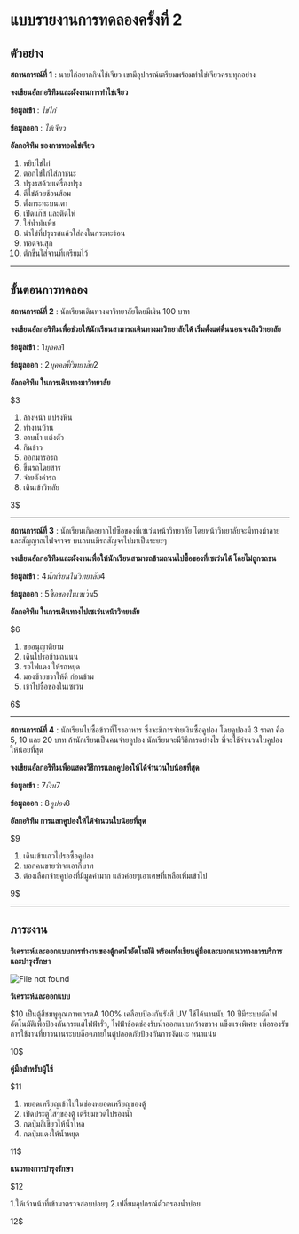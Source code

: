 # แบบรายงานการทดลองครั้งที่ 2

## ตัวอย่าง

**สถานการณ์ที่ 1** : นายไก่อยากกินไข่เจียว เขามีอุปกรณ์เตรียมพร้อมทำไข่เจียวครบทุกอย่าง

**จงเขียนอัลกอริทึมและผังงานการทำไข่เจียว**

**ข้อมูลเข้า** : _ไข่ไก่_

**ข้อมูลออก** : _ไข่เจียว_

**อัลกอริทึม ของการทอดไข่เจียว**

1.  หยิบไข่ไก่
2.  ตอกไข่ไก่ใส่ภาชนะ
3.  ปรุงรสด้วยเครื่องปรุง
4.  ตีไข่ด้วยช้อนส้อม
5.  ตั้งกระทะบนเตา
6.  เปิดแก๊ส และติดไฟ
7.  ใส่น้ำมันพืช
8.  นำไข่ที่ปรุงรสแล้วใส่ลงในกระทะร้อน
9.  ทอดจนสุก
10. ตักขึ้นใส่จานที่เตรียมไว้

----------

## ขั้นตอนการทดลอง

**สถานการณ์ที่ 2** : นักเรียนเดินทางมาวิทยาลัยโดยมีเงิน 100 บาท

**จงเขียนอัลกอริทึมเพื่อช่วยให้นักเรียนสามารถเดินทางมาวิทยาลัยได้ เริ่มตั้งแต่ตื่นนอนจนถึงวิทยาลัย**

**ข้อมูลเข้า** : $1   บุคคล   1$

**ข้อมูลออก** : $2   บุคคลที่วิทยาลัย  2$

**อัลกอริทึม ในการเดินทางมาวิทยาลัย**

$3

1.  ล้างหน้า แปรงฟัน
2.  ทำงานบ้าน
3.  อาบน้ำ แต่งตัว
4.  กินข้าว
5.  ออกมารอรถ
6.  ขึ้นรถโดยสาร
7.  จ่ายตังค่ารถ
8.  เดินเข้าวิทลัย

3$

----------

**สถานการณ์ที่ 3** : นักเรียนเกิดอยากไปซื้อของที่เซเว่นหน้าวิทยาลัย โดยหน้าวิทยาลัยจะมีทางม้าลาย และสัญญาณไฟจราจร บนถนนมีรถสัญจรไปมาเป็นระยะๆ

**จงเขียนอัลกอริทึมและผังงานเพื่อให้นักเรียนสามารถข้ามถนนไปซื้อของที่เซเว่นได้ โดยไม่ถูกรถชน**

**ข้อมูลเข้า** : $4  นักเรียนในวิทยาลัย     4$

**ข้อมูลออก** : $5    ซื้อของในเซเว่น   5$

**อัลกอริทึม ในการเดินทางไปเซเว่นหน้าวิทยาลัย**

$6

1.  ขออนุญาติยาม
2.  เดินไปรอข้ามถนนน
3.  รอไฟแดง ให้รถหยุด
4.  มองซ้ายขวาให้ดี ก่อนข้าม
5.  เข้าไปซื้อของในเซเว่น

6$

----------

**สถานการณ์ที่ 4** : นักเรียนไปซื้อข้าวที่โรงอาหาร ซึ่งจะมีการจ่ายเงินซื้อคูปอง โดยคูปองมี 3 ราคา คือ 5, 10 และ 20 บาท ถ้านักเรียนเป็นคนจ่ายคูปอง นักเรียนจะมีวิธีการอย่างไร ที่จะใช้จำนวนใบคูปองให้น้อยที่สุด

**จงเขียนอัลกอริทึมเพื่อแสดงวิธีการแลกคูปองให้ได้จำนวนใบน้อยที่สุด**

**ข้อมูลเข้า** : $7    เงิน   7$

**ข้อมูลออก** : $8    คูปอง   8$

**อัลกอริทึม การแลกคูปองให้ได้จำนวนใบน้อยที่สุด**

$9

1.  เดินเข้าแถวไปรอซื้อคูปอง
2.  บอกคนขายว่าจะเอากี่บาท
3.  ต้องเลือกจ่ายคูปองที่มีมูลค่ามาก แล้วค่อยๆเอาเศษที่เหลือเพิ่มเข้าไป

9$

----------

## ภาระงาน

**วิเคราะห์และออกแบบการทำงานของตู้กดน้ำอัตโนมัติ พร้อมทั้งเขียนคู่มือและบอกแนวทางการบริการและบำรุงรักษา**

![File not found](img/drink1.jpg)

**วิเคราะห์และออกแบบ**

$10
เป็นตู้สีชมพูคุณภาพเกรดA 100% เคลือบป้องกันรังสี UV ใช้ได้นานนับ 10 ปีมีระบบตัดไฟอัตโนมัติเพื่อป้องกันกระแสไฟฟ้ารั่ว,
ไฟฟ้าช้อตช่องรับน้ำออกแบบกว้างขวาง แข็งแรงพิเศษ เพื่อรองรับการใช้งานที่ยาวนานระบบล๊อคภายในตู้ปลอดภัยป้องกันการงัดแงะ หนาแน่น


10$


**คู่มือสำหรับผู้ใช้**

$11 

1. หยอดเหรียญเข้าไปในช่องหยอดเหรียญของตู้
2. เปิดประตูใสๆของตู้ เตรียมขวดไปรองน้ำ
3. กดปุ่มสีเขียวให้น้ำไหล
4. กดปุ่มแดงให้น้ำหยุด


11$ 

**แนวทางการบำรุงรักษา**

$12 

1.ให้เจ้าหน้าที่เข้ามาตรวจสอบบ่อยๆ
2.เปลี่ยมอุปกรณ์ตัวกรองน้ำบ่อย


12$
